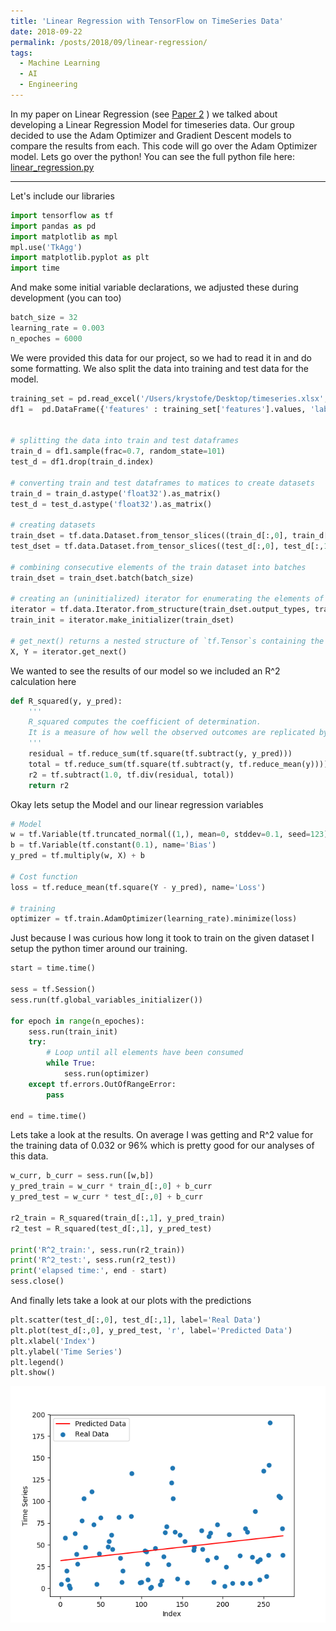 ```yaml
---
title: 'Linear Regression with TensorFlow on TimeSeries Data'
date: 2018-09-22
permalink: /posts/2018/09/linear-regression/
tags:
  - Machine Learning
  - AI
  - Engineering
---
```


In my paper on Linear Regression (see [Paper 2](https://krysnewman.com/paper/linear-regresssion) ) we talked about developing a Linear Regression Model for timeseries data. Our group decided to use the Adam Optimizer and Gradient Descent models to compare the results from each. This code will go over the Adam Optimizer model. Lets go over the python! You can see the full python file here: [linear_regression.py](https://github.com/knewman23/Linear-Regression/blob/master/project2.py)

----
Let's include our libraries

```python
import tensorflow as tf
import pandas as pd
import matplotlib as mpl
mpl.use('TkAgg')
import matplotlib.pyplot as plt
import time
```

And make some initial variable declarations, we adjusted these during development (you can too)


```python
batch_size = 32
learning_rate = 0.003
n_epoches = 6000
```


We were provided this data for our project, so we had to read it in and do some formatting. We also split the data into training and test data for the model. 

```python
training_set = pd.read_excel('/Users/krystofe/Desktop/timeseries.xlsx', header=None, names=['features','labels'])
df1 =  pd.DataFrame({'features' : training_set['features'].values, 'labels' : training_set['labels'].values})


# splitting the data into train and test dataframes 
train_d = df1.sample(frac=0.7, random_state=101)
test_d = df1.drop(train_d.index)

# converting train and test dataframes to matices to create datasets
train_d = train_d.astype('float32').as_matrix()
test_d = test_d.astype('float32').as_matrix()

# creating datasets
train_dset = tf.data.Dataset.from_tensor_slices((train_d[:,0], train_d[:,1]))
test_dset = tf.data.Dataset.from_tensor_slices((test_d[:,0], test_d[:,1]))

# combining consecutive elements of the train dataset into batches
train_dset = train_dset.batch(batch_size)

# creating an (uninitialized) iterator for enumerating the elements of the dataset with the given structure
iterator = tf.data.Iterator.from_structure(train_dset.output_types, train_dset.output_shapes)
train_init = iterator.make_initializer(train_dset)

# get_next() returns a nested structure of `tf.Tensor`s containing the next element
X, Y = iterator.get_next()
```

We wanted to see the results of our model so we included an R^2 calculation here

```python
def R_squared(y, y_pred):
    '''
    R_squared computes the coefficient of determination.
    It is a measure of how well the observed outcomes are replicated by the model.
    '''
    residual = tf.reduce_sum(tf.square(tf.subtract(y, y_pred)))
    total = tf.reduce_sum(tf.square(tf.subtract(y, tf.reduce_mean(y))))
    r2 = tf.subtract(1.0, tf.div(residual, total))
    return r2
```

Okay lets setup the Model and our linear regression variables

```python
# Model
w = tf.Variable(tf.truncated_normal((1,), mean=0, stddev=0.1, seed=123), name='Weight')
b = tf.Variable(tf.constant(0.1), name='Bias')
y_pred = tf.multiply(w, X) + b
    
# Cost function
loss = tf.reduce_mean(tf.square(Y - y_pred), name='Loss')
        
# training
optimizer = tf.train.AdamOptimizer(learning_rate).minimize(loss)
```

Just because I was curious how long it took to train on the given dataset I setup the python timer around our training. 
```python
start = time.time()

sess = tf.Session()
sess.run(tf.global_variables_initializer())

for epoch in range(n_epoches):
    sess.run(train_init)
    try:
        # Loop until all elements have been consumed
        while True:
            sess.run(optimizer)
    except tf.errors.OutOfRangeError:
        pass

end = time.time()
```

Lets take a look at the results. On average I was getting and R^2 value for the training data of 0.032 or 96% which is pretty good for our analyses of this data. 

```python
w_curr, b_curr = sess.run([w,b])
y_pred_train = w_curr * train_d[:,0] + b_curr
y_pred_test = w_curr * test_d[:,0] + b_curr

r2_train = R_squared(train_d[:,1], y_pred_train)
r2_test = R_squared(test_d[:,1], y_pred_test)

print('R^2_train:', sess.run(r2_train))
print('R^2_test:', sess.run(r2_test))
print('elapsed time:', end - start)
sess.close()
```

And finally lets take a look at our plots with the predictions
```python
plt.scatter(test_d[:,0], test_d[:,1], label='Real Data')
plt.plot(test_d[:,0], y_pred_test, 'r', label='Predicted Data')
plt.xlabel('Index') 
plt.ylabel('Time Series')
plt.legend()
plt.show()
```

![Plot](/images/plot1.png "Linear Regression with Adam Optimizer")
